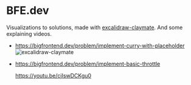 # BFE.dev

Visualizations to solutions, made with [excalidraw-claymate](https://github.com/dai-shi/excalidraw-claymate).
And some explaining videos.


- https://bigfrontend.dev/problem/implement-curry-with-placeholder
  ![excalidraw-claymate](https://github.com/yuleicul/bfe.dev/assets/27288153/2e0e14a4-fd79-48da-bea5-0c73a01e9aea)


- https://bigfrontend.dev/problem/implement-basic-throttle
  
  https://youtu.be/cjIswDCKgu0
